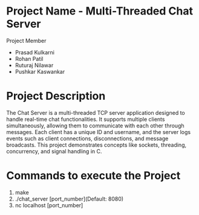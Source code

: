 # Project Name - Multi-Threaded Chat Server

Project Member
- Prasad Kulkarni
- Rohan Patil
- Ruturaj Nilawar
- Pushkar Kaswankar

# Project Description
The Chat Server is a multi-threaded TCP server application designed to handle real-time chat functionalities. It supports multiple clients simultaneously, allowing them to communicate with each other through messages. Each client has a unique ID and username, and the server logs events such as client connections, disconnections, and message broadcasts. This project demonstrates concepts like sockets, threading, concurrency, and signal handling in C.

# Commands to execute the Project
1. make
2. ./chat_server [port_number](Default: 8080)
3. nc localhost [port_number]
